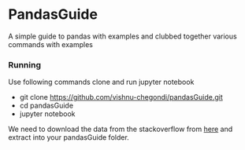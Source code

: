 # PandasGuide

A simple guide to pandas with examples and clubbed together various commands with examples


### Running

Use following commands clone and run jupyter notebook

- git clone https://github.com/vishnu-chegondi/pandasGuide.git
- cd pandasGuide
- jupyter notebook

We need to download the data from the stackoverflow from [here](https://insights.stackoverflow.com/survey/2019) and extract into your pandasGuide folder.